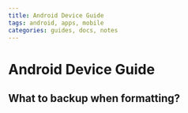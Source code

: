 ```yaml
---
title: Android Device Guide
tags: android, apps, mobile
categories: guides, docs, notes
---
```


# Android Device Guide

## What to backup when formatting?
